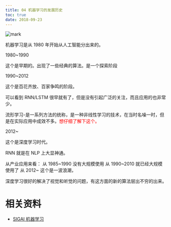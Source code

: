 ```yaml
---
title: 04 机器学习的发展历史
toc: true
date: 2018-09-23
---
```

![mark](http://pacdb2bfr.bkt.clouddn.com/blog/image/180922/ihEEi03BFA.png?imageslim)


机器学习是从 1980 年开始从人工智能分出来的。

1980~1990

这个是早期的。出现了一些经典的算法。是一个探索阶段

1990~2012

这个是百花齐放、百家争鸣的阶段。

可以看到 RNN/LSTM 很早就有了，但是没有引起广泛的关注，而且应用的也非常少。

流形学习-是一系列方法的统称，是一种非线性学习的技术，在当时名噪一时，但是在实际应用中成效不多。<span style="color:red;">想仔细了解下这个。</span>

2012~

这个是深度学习时代。

RNN 就是在 NLP 上大显神通。


从产业应用来看：
从 1985~1990 没有大规模使用
从 1990~2010 就已经大规模使用了
从 2012~     这个是一波浪潮，

深度学习很好的解决了视觉和听觉的问题，有这方面的新的算法层出不穷的出来。






# 相关资料

- [SIGAI 机器学习](http://sigai.cn/index.php?r=front/viewcourse&id=13)
